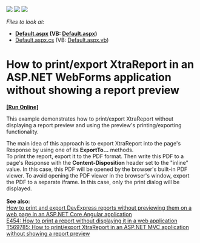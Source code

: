 <!-- default badges list -->
![](https://img.shields.io/endpoint?url=https://codecentral.devexpress.com/api/v1/VersionRange/128602453/13.2.13%2B)
[![](https://img.shields.io/badge/Open_in_DevExpress_Support_Center-FF7200?style=flat-square&logo=DevExpress&logoColor=white)](https://supportcenter.devexpress.com/ticket/details/T227361)
[![](https://img.shields.io/badge/📖_How_to_use_DevExpress_Examples-e9f6fc?style=flat-square)](https://docs.devexpress.com/GeneralInformation/403183)
<!-- default badges end -->
<!-- default file list -->
*Files to look at*:

* **[Default.aspx](./CS/T227361/Default.aspx) (VB: [Default.aspx](./VB/T227361/Default.aspx))**
* [Default.aspx.cs](./CS/T227361/Default.aspx.cs) (VB: [Default.aspx.vb](./VB/T227361/Default.aspx.vb))
<!-- default file list end -->
# How to print/export XtraReport in an ASP.NET WebForms application without showing a report preview
<!-- run online -->
**[[Run Online]](https://codecentral.devexpress.com/t227361/)**
<!-- run online end -->


<p>This example demonstrates how to print/export XtraReport without displaying a report preview and using the preview's printing/exporting functionality. </p>
<p>The main idea of this approach is to export XtraReport into the page's Response by using one of its <strong>ExportTo...</strong> methods.<br>To print the report, export it to the PDF format. Then write this PDF to a page's Response with the <strong>Content-Disposition</strong> header set to the "inline" value. In this case, this PDF will be opened by the browser's built-in PDF viewer. To avoid opening the PDF viewer in the browser's window, export the PDF to a separate iframe. In this case, only the print dialog will be displayed.<br><br><strong>See also:</strong><br><a href="https://github.com/DevExpress-Examples/Reporting-Angular-Print-Without-Preview">How to print and export DevExpress reports without previewing them on a web page in an ASP.NET Core Angular application</a><br><a href="https://www.devexpress.com/Support/Center/p/E454">E454: How to print a report without displaying it in a web application</a><br><a href="https://www.devexpress.com/Support/Center/p/T569785">T569785: How to print/export XtraReport in an ASP.NET MVC application without showing a report preview</a></p>

<br/>


